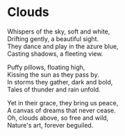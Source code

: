 # Clouds

Whispers of the sky, soft and white,  
Drifting gently, a beautiful sight.  
They dance and play in the azure blue,  
Casting shadows, a fleeting view.  

Puffy pillows, floating high,  
Kissing the sun as they pass by.  
In storms they gather, dark and bold,  
Tales of thunder and rain unfold.  

Yet in their grace, they bring us peace,  
A canvas of dreams that never cease.  
Oh, clouds above, so free and wild,  
Nature's art, forever beguiled.